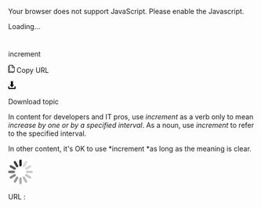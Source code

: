 Your browser does not support JavaScript. Please enable the Javascript.

Loading...

# 

increment

![Copy URL](increment_files/Copy.png)
Copy URL

![Download](increment_files/Download.png)

Download topic

In content for developers and IT pros, use *increment* as a verb only to mean *increase by one or by a specified interval*. As a noun, use *increment* to refer to the specified interval.

In other content, it's OK to use *increment *as long as the meaning is clear.

![In progress](increment_files/activity-large.gif)

URL :
